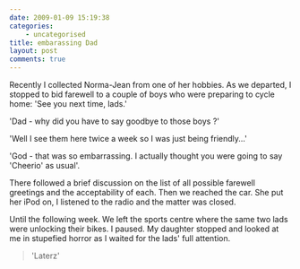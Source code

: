 ```yaml
---
date: 2009-01-09 15:19:38
categories:
    - uncategorised
title: embarassing Dad
layout: post
comments: true
---
```

Recently I collected Norma-Jean from one of her hobbies. As we departed,
I stopped to bid farewell to a couple of boys who were preparing to
cycle home: 'See you next time, lads.'

'Dad - why did you have to say goodbye to those boys ?'

'Well I see them here twice a week so I was just being friendly...'

'God - that was so embarrassing. I actually thought you were going to
say 'Cheerio' as usual'.

There followed a brief discussion on the list of all possible farewell
greetings and the acceptability of each. Then we reached the car. She
put her iPod on, I listened to the radio and the matter was closed.

Until the following week. We left the sports centre where the same two
lads were unlocking their bikes. I paused. My daughter stopped and
looked at me in stupefied horror as I waited for the lads' full
attention.

> 'Laterz'

